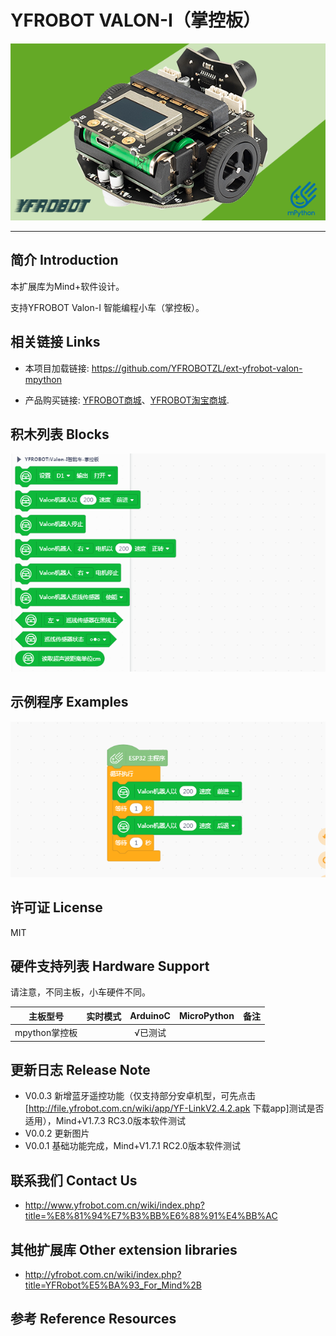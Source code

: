 # YFROBOT VALON-I（掌控板）

![](./arduinoC/_images/featured.png)

---------------------------------------------------------

## 简介 Introduction

本扩展库为Mind+软件设计。

支持YFROBOT Valon-I 智能编程小车（掌控板）。


## 相关链接 Links
* 本项目加载链接: https://github.com/YFROBOTZL/ext-yfrobot-valon-mpython

* 产品购买链接: [YFROBOT商城](https://www.yfrobot.com/)、[YFROBOT淘宝商城](https://yfrobot.taobao.com/).


## 积木列表 Blocks
![](./arduinoC/_images/blocks.png)


## 示例程序 Examples
![](./arduinoC/_images/example.png)


## 许可证 License
MIT


## 硬件支持列表 Hardware Support

请注意，不同主板，小车硬件不同。

主板型号                | 实时模式    | ArduinoC   | MicroPython    | 备注
------------------ | :----------: | :----------: | :---------: | -----
mpython掌控板        |             |        √已测试      |             | 


## 更新日志 Release Note
* V0.0.3  新增蓝牙遥控功能（仅支持部分安卓机型，可先点击[http://file.yfrobot.com.cn/wiki/app/YF-LinkV2.4.2.apk 下载app]测试是否适用），Mind+V1.7.3 RC3.0版本软件测试
* V0.0.2  更新图片
* V0.0.1  基础功能完成，Mind+V1.7.1 RC2.0版本软件测试


## 联系我们 Contact Us
* http://www.yfrobot.com.cn/wiki/index.php?title=%E8%81%94%E7%B3%BB%E6%88%91%E4%BB%AC

## 其他扩展库 Other extension libraries
* http://yfrobot.com.cn/wiki/index.php?title=YFRobot%E5%BA%93_For_Mind%2B

## 参考 Reference Resources